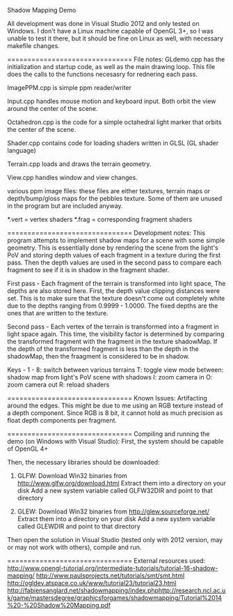 Shadow Mapping Demo

All development was done in Visual Studio 2012 and only tested on Windows.
I don't have a Linux machine capable of OpenGL 3+, so I was unable to test it
there, but it should be fine on Linux as well, with necessary makefile changes.


===============================
File notes:
GLdemo.cpp has the initialization and startup code, as well as the
main drawing loop. This file does the calls to the functions necesasry for
rednering each pass.

ImagePPM.cpp is simple ppm reader/writer

Input.cpp handles mouse motion and keyboard input. Both orbit the view
around the center of the scene.

Octahedron.cpp is the code for a simple octahedral light marker that orbits
the center of the scene.

Shader.cpp contains code for loading shaders written in GLSL (GL shader
language)

Terrain.cpp loads and draws the terrain geometry.

View.cpp handles window and view changes.

various ppm image files: these files are either textures, terrain maps
or depth/bump/gloss maps for the pebbles texture. Some of them are
unused in the program but are included anyway.

*.vert = vertex shaders
*.frag = corresponding fragment shaders


===============================
Development notes:
This program attempts to implement shadow maps for a scene with some simple
geometry. This is essentially done by rendering the scene from the light's
PoV and storing depth values of each fragment in a texture during the first
pass. Then the depth values are used in the second pass to compare each
fragment to see if it is in shadow in the fragment shader.

First pass -
Each fragment of the terrain is transformed into light space, The depths are
also stored here. First, the depth value clipping distances were set. This is to
make sure that the texture doesn't come out completely white due to the depths
ranging from 0.9999 - 1.0000. The fixed depths are the ones that are written
to the texture.

Second pass -
Each vertex of the terrain is transformed into a fragment in light space again.
This time, the visibility factor is determined by comparing the transformed
fragment with the fragment in the texture shadowMap. If the depth of the
transformed fragment is less than the depth in the shadowMap, then the fraagment
is considered to be in shadow.

Keys -
    1 - 8: switch between various terrains
    T: toggle view mode between:
               shadow map from light's PoV
               scene with shadows
    I: zoom camera in
    O: zoom camera out
    R: reload shaders


===============================
Known Issues:
Artifacting around the edges. This might be due to me using an RGB texture
instead of a depth component. Since RGB is 8 bit, it cannot hold as much
precision as float depth components per fragment.


===============================
Compiling and running the demo (on Windows with Visual Studio):
First, the system should be capable of OpenGL 4+

Then, the necessary libraries should be downloaded:
1. GLFW:
    Download Win32 binaries from http://www.glfw.org/download.html
    Extract them into a directory on your disk
    Add a new system variable called GLFW32DIR and point to that directory
    
2. GLEW:
    Download Win32 binaries from http://glew.sourceforge.net/
    Extract them into a directory on your disk
    Add a new system variable called GLEWDIR and point to that directory
    
Then open the solution in Visual Studio (tested only with 2012 version, may or
may not work with others), compile and run.


===============================
External resources used:
http://www.opengl-tutorial.org/intermediate-tutorials/tutorial-16-shadow-mapping/
http://www.paulsprojects.net/tutorials/smt/smt.html
http://ogldev.atspace.co.uk/www/tutorial23/tutorial23.html
http://fabiensanglard.net/shadowmapping/index.phphttp://research.ncl.ac.uk/game/mastersdegree/graphicsforgames/shadowmapping/Tutorial%2014%20-%20Shadow%20Mapping.pdf

